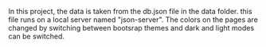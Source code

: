 In this project, the data is taken from the db.json file in the data folder. this file runs on a local server named "json-server". The colors on the pages are changed by switching between bootsrap themes and dark and light modes can be switched.
